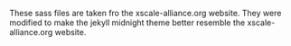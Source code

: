 These sass files are taken fro the xscale-alliance.org website.
They were modified to make the jekyll midnight theme better resemble the xscale-alliance.org website.
